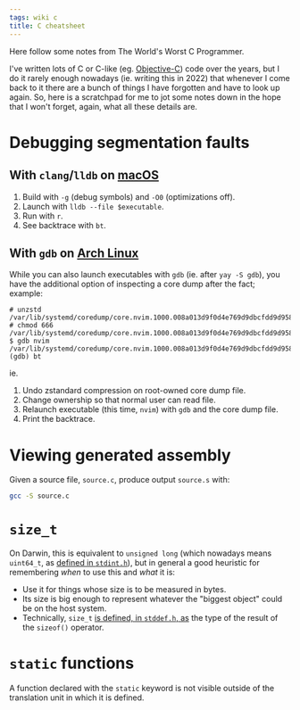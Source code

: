 ```yaml
---
tags: wiki c
title: C cheatsheet
---
```


Here follow some notes from The World's Worst C Programmer.

I've written lots of C or C-like (eg. [Objective-C]) code over the years, but I do it rarely enough nowadays (ie. writing this in 2022) that whenever I come back to it there are a bunch of things I have forgotten and have to look up again. So, here is a scratchpad for me to jot some notes down in the hope that I won't forget, again, what all these details are.

# Debugging segmentation faults

## With `clang`/`lldb` on [macOS]

1. Build with `-g` (debug symbols) and `-O0` (optimizations off).
2. Launch with `lldb --file $executable`.
3. Run with `r`.
4. See backtrace with `bt`.

## With `gdb` on [Arch Linux]

While you can also launch executables with `gdb` (ie. after `yay -S gdb`), you have the additional option of inspecting a core dump after the fact; example:

```
# unzstd /var/lib/systemd/coredump/core.nvim.1000.008a013d9f0d4e769d9dbcfdd9d9584a.13538.1656944479000000.std
# chmod 666 /var/lib/systemd/coredump/core.nvim.1000.008a013d9f0d4e769d9dbcfdd9d9584a.13538.1656944479000000
$ gdb nvim /var/lib/systemd/coredump/core.nvim.1000.008a013d9f0d4e769d9dbcfdd9d9584a.13538.1656944479000000
(gdb) bt
```

ie.

1. Undo zstandard compression on root-owned core dump file.
2. Change ownership so that normal user can read file.
3. Relaunch executable (this time, `nvim`) with `gdb` and the core dump file.
4. Print the backtrace.

# Viewing generated assembly

Given a source file, `source.c`, produce output `source.s` with:

```bash
gcc -S source.c
```

# `size_t`

On Darwin, this is equivalent to `unsigned long` (which nowadays means `uint64_t`, as [defined in `stdint.h`](https://pubs.opengroup.org/onlinepubs/9699919799/basedefs/stdint.h.html)), but in general a good heuristic for remembering _when_ to use this and _what_ it is:

- Use it for things whose size is to be measured in bytes.
- Its size is big enough to represent whatever the "biggest object" could be on the host system.
- Technically, `size_t` [is defined, in `stddef.h`, as](https://pubs.opengroup.org/onlinepubs/9699919799/basedefs/stddef.h.html) the type of the result of the `sizeof()` operator.

# `static` functions

A function declared with the `static` keyword is not visible outside of the translation unit in which it is defined.

[Objective-C]: /wiki/Objective-C
[macOS]: /wiki/macOS
[Arch Linux]: /wiki/Arch_Linux
